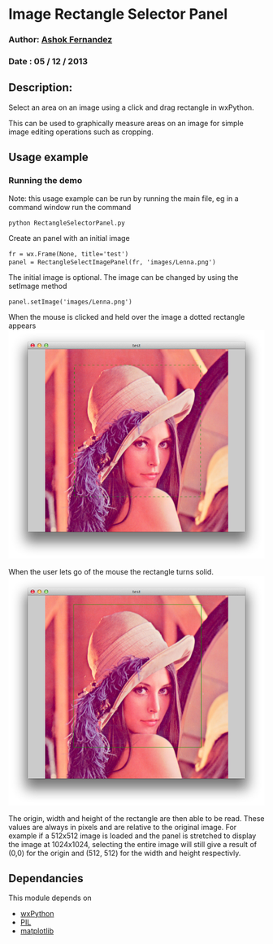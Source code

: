 # Image Rectangle Selector Panel


### Author: [Ashok Fernandez](https://github.com/ashokfernandez/)
### Date  : 05 / 12 / 2013

## Description: 
Select an area on an image using a click and drag rectangle in wxPython.

This can be used to graphically measure areas on an image for simple image editing operations such as cropping.

## Usage example

### Running the demo
Note: this usage example can be run by running the main file, eg in a command window run the command

    python RectangleSelectorPanel.py


Create an panel with an initial image

    fr = wx.Frame(None, title='test')
    panel = RectangleSelectImagePanel(fr, 'images/Lenna.png')

The initial image is optional. The image can be changed by using the setImage method

    panel.setImage('images/Lenna.png')


When the mouse is clicked and held over the image a dotted rectangle appears
![Image](screenshots/DottedRectangle.png?raw=true)

When the user lets go of the mouse the rectangle turns solid. 
![Image](screenshots/SolidRectangle.png?raw=true)

The origin, width and height of the rectangle are then able to be read. These values are always in pixels and are relative to the original image. For example if a 512x512 image is loaded and the panel is stretched to display the image at 1024x1024, selecting the entire image will still give a result of (0,0) for the origin and (512, 512) for the width and height respectivly. 

## Dependancies
This module depends on
 * [wxPython](http://www.wxpython.org/)
 * [PIL](http://www.pythonware.com/products/pil/)
 * [matplotlib](http://www.matplotlib.org)

